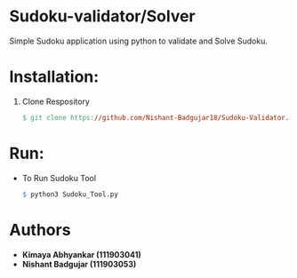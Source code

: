 # Sudoku-validator/Solver

Simple Sudoku application using python to validate and Solve Sudoku.

# Installation:

1. Clone Respository

    ```makefile
    $ git clone https://github.com/Nishant-Badgujar18/Sudoku-Validator.git
    ```

# Run:

-   To Run Sudoku Tool

    ```makefile
    $ python3 Sudoku_Tool.py
    ```

# Authors

* **Kimaya Abhyankar (111903041)** 
* **Nishant Badgujar (111903053)**
